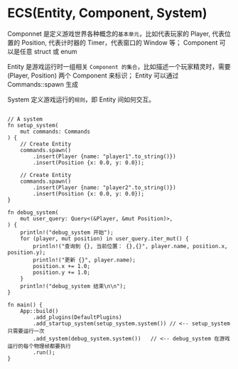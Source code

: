 # ECS(Entity, Component, System)
Componnet 是定义游戏世界各种概念的`基本单元`，比如代表玩家的 Player, 代表位置的 Position, 代表计时器的 Timer，代表窗口的 Window 等；
Component 可以是任意 struct 或 enum


Entity 是游戏运行时一组相关 `Component 的集合`，比如描述一个玩家精灵时，需要 (Player, Position) 两个 Component 来标识；
Entity 可以通过 Commands::spawn 生成


System 定义游戏运行的`规则`，即 Entity 间如何交互。

```

// A system
fn setup_system(
    mut commands: Commands
) {
    // Create Entity
    commands.spawn()
        .insert(Player {name: "player1".to_string()})
        .insert(Position {x: 0.0, y: 0.0});

    // Create Entity
    commands.spawn()
        .insert(Player {name: "player2".to_string()})
        .insert(Position {x: 0.0, y: 0.0});
}

fn debug_system(
    mut user_query: Query<(&Player, &mut Position)>,
) {
    println!("debug_system 开始");
    for (player, mut position) in user_query.iter_mut() {
        println!("查询到 {}, 当前位置： {},{}", player.name, position.x, position.y);
        println!("更新 {}", player.name);
        position.x += 1.0;
        position.y += 1.0;
    }
    println!("debug_system 结束\n\n");
}

fn main() {
    App::build()
        .add_plugins(DefaultPlugins)
        .add_startup_system(setup_system.system()) // <-- setup_system 只需要运行一次
        .add_system(debug_system.system())   // <-- debug_system 在游戏运行的每个物理帧都要执行
        .run();
}
```